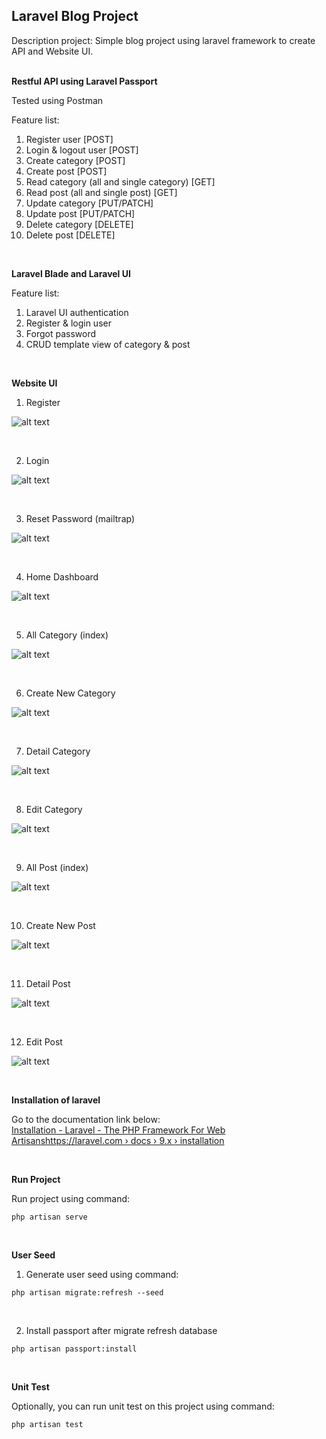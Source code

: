 ## Laravel Blog Project

Description project: Simple blog project using laravel framework to create API and Website UI.<br /><br />




**Restful API using Laravel Passport**

Tested using Postman

Feature list:
1. Register user [POST]
2. Login & logout user [POST]
3. Create category [POST]
4. Create post [POST]
5. Read category (all and single category) [GET]
6. Read post (all and single post) [GET]
7. Update category [PUT/PATCH]
8. Update post [PUT/PATCH]
9. Delete category [DELETE]
10. Delete post [DELETE]

<br />

**Laravel Blade and Laravel UI**

Feature list:
1. Laravel UI authentication
2. Register & login user  
3. Forgot password
4. CRUD template view of category & post

<br />

**Website UI**

1. Register

![alt text](https://github.com/Darkgaze-Tech/VIX-Investree-Fullstack-Franky/blob/main/public/image/Register.png?raw=true)

<br />

2. Login

![alt text](https://github.com/Darkgaze-Tech/VIX-Investree-Fullstack-Franky/blob/main/public/image/Login.png?raw=true)

<br />

3. Reset Password (mailtrap)

![alt text](https://github.com/Darkgaze-Tech/VIX-Investree-Fullstack-Franky/blob/main/public/image/Reset%20Password.png?raw=true)

<br />

4. Home Dashboard

![alt text](https://github.com/Darkgaze-Tech/VIX-Investree-Fullstack-Franky/blob/main/public/image/Home%20Dashboard.png?raw=true)

<br />

5. All Category (index)

![alt text](https://github.com/Darkgaze-Tech/VIX-Investree-Fullstack-Franky/blob/main/public/image/Index%20Categories.png?raw=true)

<br />

6. Create New Category

![alt text](https://github.com/Darkgaze-Tech/VIX-Investree-Fullstack-Franky/blob/main/public/image/Create%20New%20Category.png?raw=true)

<br />

7. Detail Category

![alt text](https://github.com/Darkgaze-Tech/VIX-Investree-Fullstack-Franky/blob/main/public/image/Detail%20Category.png?raw=true)

<br />

8. Edit Category

![alt text](https://github.com/Darkgaze-Tech/VIX-Investree-Fullstack-Franky/blob/main/public/image/Edit%20Category.png?raw=true)

<br />

9. All Post (index)

![alt text](https://github.com/Darkgaze-Tech/VIX-Investree-Fullstack-Franky/blob/main/public/image/Index%20Posts.png?raw=true)

<br />

10. Create New Post

![alt text](https://github.com/Darkgaze-Tech/VIX-Investree-Fullstack-Franky/blob/main/public/image/Create%20New%20Post.png?raw=true)

<br />

11. Detail Post

![alt text](https://github.com/Darkgaze-Tech/VIX-Investree-Fullstack-Franky/blob/main/public/image/Detail%20Post.png?raw=true)

<br />

12. Edit Post

![alt text](https://github.com/Darkgaze-Tech/VIX-Investree-Fullstack-Franky/blob/main/public/image/Edit%20Post.png?raw=true)

<br />

**Installation of laravel**

Go to the documentation link below:<br />
[Installation - Laravel - The PHP Framework For Web Artisanshttps://laravel.com › docs › 9.x › installation](https://laravel.com/docs/9.x/installation)

<br />

**Run Project**

Run project using command:

```
php artisan serve
```

<br />

**User Seed**

1. Generate user seed using command:

```
php artisan migrate:refresh --seed
```

<br />

2. Install passport after migrate refresh database

```
php artisan passport:install
```

<br />

**Unit Test**

Optionally, you can run unit test on this project using command:

```
php artisan test
```
